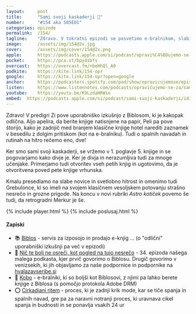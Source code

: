 ```yaml
---
layout: 	post
title:  	"Sami svoji kaskaderji 🤪"
number: 	"#154 aka S05E01"
categories:	epizode
permalink:	/154/
tagline: 	"Zdravo. V tokratni epizodi se posvetimo e-bralnikom, slabim novicam in svetlobni hitrosti. Tudi o zgodovini Galaksije govorimo, ravno toliko, da lahko omenimo tudi Grebulonce."
image:		/assets/img/154@2x.jpg
cover:		/assets/img/cover/154@2x.png
apple:		https://podcasts.apple.com/si/podcast/opravi%C4%8Dujemo-se-za-vse-nev%C5%A1e%C4%8Dnosti/id1514750013?i=1000612108992
pocket:		https://pca.st/bpy4sbfs
overcast:	https://overcast.fm/+beHhQl_A0
podkite:	https://kite.link/154-opr
google:		https://kite.link/154-opr?open=google
anchor:		https://podcasters.spotify.com/pod/show/opravicujemose/episodes/Sami-svoji-kaskaderji-e23l67u
listen:		https://www.listennotes.com/podcasts/opravičujemo-se-za/sami-svoji-kaskaderji-9hM4RLBVZev/embed/
youtube:	https://youtu.be/K9LzdaHRWio
embed:	https://podcasts.apple.com/si/podcast/sami-svoji-kaskaderji/id1514750013?i=1000612108992
---
```


Zdravo! V predigri Zi pove uporabniško izkušnjo z Biblosom, ki je kakopak odlična. Aljo apelira, da berite knjige natisnjene na papir, Peli pa pove štorijo, kako je zadnjič med branjem klasične knjige hotel narediti zaznamek v besedilu z dolgim pritiskom (kot na e-bralniku). Tudi o spalnih navadah in rutinah na hitro rečemo eno, dve! 

Ker smo sami svoji kaskaderji, se vržemo v 1. poglavje 5. knjige in se pogovarjamo kako divje je. Ker je divja in nerazumljiva tudi za mnoge učenjake.  Primerjamo tudi otvoritev vseh petih knjig in ugotovimo, da je otvoritvena poved pete knjige vrhunska. 

Kmalu presedlamo na slabe novice in svetlobno hitrost in omenimo tudi Grebulonce, ki so imeli na svojem klasičnem vesoljskem potovanju strašno nesrečo in grozne prigode. Na koncu v novi rubriki _Astro kotiček_ povemo še tudi, da retrogradni Merkur je še. 

{% include player.html %}
{% include poslusaj.html %}

<!--break-->

#### Zapiski

- 📚 [Biblos](https://www.biblos.si/) - servis za izposojo in prodajo e-knjig ... (o "odlični" uporabniški izkušnji pa več v epizodi) 
- 🙉 [Nič te bolj ne osreči, kot pogled na tujo nesrečo](https://opravicujemo.se/034/) - 34. epizoda našega malega podkasta, kjer prvič govorimo o Biblosu. Drugič govorimo v venizsekih, ki jih objavljamo za naše podpornice in podpornike na [hvalazavseribe.si](https://hvalazavseribe.si) 
- 🔖 [Kobo](https://gl.kobobooks.com/collections/ereaders) - e-bralniki, ki so boljši kot Biblosovi, z njimi pa lahko berete knjige z Biblosa (s pomočjo protokola Adobe DRM) 
- ⭕️ [Cirkadiani ritem](https://en.wikipedia.org/wiki/Circadian_rhythm) - proces, ki je zadnji krik mode, kar se tiče spanja in spalnih navad, gre pa za naravni notranji proces, ki uravnava cikel spanja in budnosti in se ponavlja vsakih 24 ur 